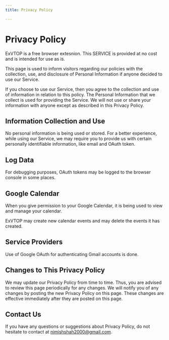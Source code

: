 ```yaml
---
title: Privacy Policy

---
```



# Privacy Policy

ExVTOP is a free browser extesnion. This SERVICE is provided at no cost and is intended for use as is.

This page is used to inform visitors regarding our policies with the collection, use, and disclosure of Personal Information if anyone decided to use our Service.

If you choose to use our Service, then you agree to the collection and use of information in relation to this policy. The Personal Information that we collect is used for providing the Service. We will not use or share your information with anyone except as described in this Privacy Policy.

## Information Collection and Use

No personal information is being used or stored.
For a better experience, while using our Service, we may require you to provide us with certain personally identifiable information, like email and OAuth token.

## Log Data

For debugging purposes, OAuth tokens may be logged to the browser console in some places.

## Google Calendar
When you give permission to your Google Calendar, it is being used to view and manage your calendar.

ExVTOP may create new calendar events and may delete the events it has created.

## Service Providers

Use of Google OAuth for authenticating Gmail accounts is done.

## Changes to This Privacy Policy

We may update our Privacy Policy from time to time. Thus, you are advised to review this page periodically for any changes. We will notify you of any changes by posting the new Privacy Policy on this page. These changes are effective immediately after they are posted on this page.

## Contact Us

If you have any questions or suggestions about Privacy Policy, do not hesitate to contact at nimishshah2000@gmail.com.
